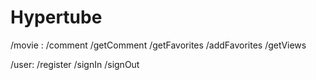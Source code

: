 # Hypertube

/movie :
  /comment
  /getComment
  /getFavorites
  /addFavorites
  /getViews


/user:
  /register
  /signIn
  /signOut